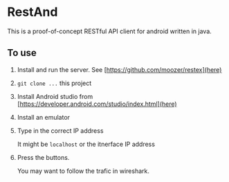 RestAnd
===========

This is a proof-of-concept RESTful API client for android written in java.



To use
------

1. Install and run the server. See [https://github.com/moozer/restex](here)

2. `git clone ...` this project

3. Install Android studio from [https://developer.android.com/studio/index.html](here)

4. Install an emulator

5. Type in the correct IP address

    It might be `localhost` or the itnerface IP address

6. Press the buttons.

    You may want to follow the trafic in wireshark.
